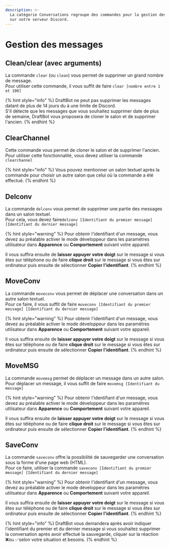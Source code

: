 ```yaml
---
description: >-
  La catégorie Conversations regroupe des commandes pour la gestion des messages
  sur votre serveur Discord.
---
```


# Gestion des messages

## Clean/clear \(avec arguments\)

La commande `clear` \(ou `clean`\) vous permet de supprimer un grand nombre de message.   
Pour utiliser cette commande, il vous suffit de faire `clear [nombre entre 1 et 100]`

{% hint style="info" %}
DraftBot ne peut pas supprimer les messages datant de plus de 14 jours du à une limite de Discord.  
S'il détecte que les messages que vous souhaitez supprimer date de plus de semaine, DraftBot vous proposera de cloner le salon et de supprimer l'ancien. 
{% endhint %}

## ClearChannel

Cette commande vous permet de cloner le salon et de supprimer l'ancien.   
Pour utiliser cette fonctionnalité, vous devez utiliser la commande `clearchannel`

{% hint style="info" %}
Vous pouvez mentionner un salon textuel après la commande pour choisir un autre salon que celui où la commande a été effectué.
{% endhint %}

## Delconv

La commande `delconv` vous permet de supprimer une partie des messages dans un salon textuel.  
Pour cela, vous devez faire`delconv [Identifiant du premier message] [Identifiant du dernier message]` 

{% hint style="warning" %}
Pour obtenir l'identifiant d'un message, vous devez au préalable activer le mode développeur dans les paramètres utilisateur dans **Apparence** ou **Comportement** suivant votre appareil.   
  
Il vous suffira ensuite de **laisser appuyer votre doigt** sur le message si vous êtes sur téléphone ou de faire **clique droit** sur le message si vous êtes sur ordinateur puis ensuite de sélectionner **Copier l'identifiant**.
{% endhint %}

## MoveConv

La commande `moveconv` vous permet de déplacer une conversation dans un autre salon textuel.  
Pour ce faire, il vous suffit de faire `moveconv [Identifiant du premier message] [Identifiant du dernier message]`

{% hint style="warning" %}
Pour obtenir l'identifiant d'un message, vous devez au préalable activer le mode développeur dans les paramètres utilisateur dans **Apparence** ou **Comportement** suivant votre appareil.   
  
Il vous suffira ensuite de **laisser appuyer votre doigt** sur le message si vous êtes sur téléphone ou de faire **clique droit** sur le message si vous êtes sur ordinateur puis ensuite de sélectionner **Copier l'identifiant**.
{% endhint %}

## MoveMSG

La commande `movemsg` permet de déplacer un message dans un autre salon.  
Pour déplacer un message, il vous suffit de faire `movemsg [Identifiant du message]`

{% hint style="warning" %}
Pour obtenir l'identifiant d'un message, vous devez au préalable activer le mode développeur dans les paramètres utilisateur dans **Apparence** ou **Comportement** suivant votre appareil.   
  
Il vous suffira ensuite de **laisser appuyer votre doigt** sur le message si vous êtes sur téléphone ou de faire **clique droit** sur le message si vous êtes sur ordinateur puis ensuite de sélectionner **Copier l'identifiant**.
{% endhint %}

## SaveConv

La commande `saveconv` offre la possibilité de sauvegarder une conversation sous la forme d'une page web \(HTML\).   
Pour ce faire, utiliser la commande `saveconv [Identifiant du premier message] [Identifiant du dernier message]`

{% hint style="warning" %}
Pour obtenir l'identifiant d'un message, vous devez au préalable activer le mode développeur dans les paramètres utilisateur dans **Apparence** ou **Comportement** suivant votre appareil.   
  
Il vous suffira ensuite de **laisser appuyer votre doigt** sur le message si vous êtes sur téléphone ou de faire **clique droit** sur le message si vous êtes sur ordinateur puis ensuite de sélectionner **Copier l'identifiant**.
{% endhint %}

{% hint style="info" %}
DraftBot vous demandera après avoir indiquer l'identifiant du premier et du dernier message si vous souhaitez supprimer la conversation après avoir effectué la sauvegarde, cliquer sur la réaction ❌ou ✅selon votre situation et besoins.
{% endhint %}

